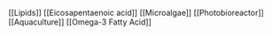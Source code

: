[[Lipids]]
[[Eicosapentaenoic acid]]
[[Microalgae]]
[[Photobioreactor]]
[[Aquaculture]]
[[Omega-3 Fatty Acid]]
